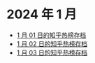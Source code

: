 # 2024 年 1 月

+ [1 月 01 日的知乎热榜存档](/2024-1/01)
+ [1 月 02 日的知乎热榜存档](/2024-1/02)
+ [1 月 03 日的知乎热榜存档](/2024-1/03)
